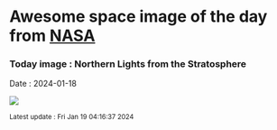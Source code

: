 
# Awesome space image of the day from [NASA](https://api.nasa.gov/)

### Today image : Northern Lights from the Stratosphere
Date : 2024-01-18

![](https://apod.nasa.gov/apod/image/2401/MagneticStormRohner1024.jpg)

<small>Latest update : Fri Jan 19 04:16:37 2024</small>
        